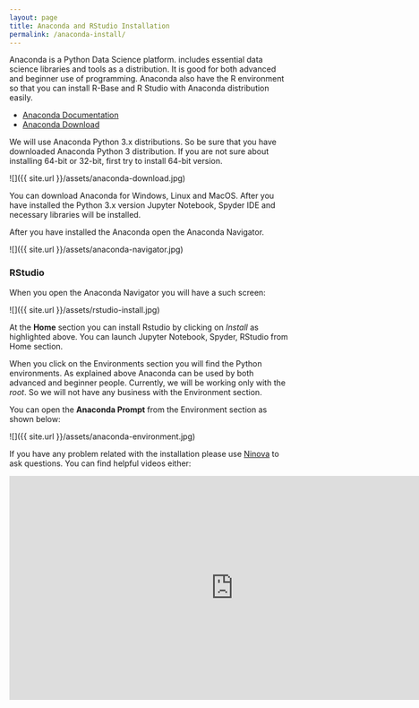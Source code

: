 ```yaml
---
layout: page
title: Anaconda and RStudio Installation
permalink: /anaconda-install/
---
```


Anaconda is a Python Data Science platform. includes essential data science libraries and tools as a distribution. It is good for both advanced and beginner use of programming. Anaconda also have the R environment so that you can install R-Base and R Studio with Anaconda distribution easily. 

- [Anaconda Documentation](https://conda.io/docs/user-guide/overview.html)
- [Anaconda Download](https://www.anaconda.com/download/)

We will use Anaconda Python 3.x distributions. So be sure that you have downloaded Anaconda Python 3 distribution. If you are not sure about installing 64-bit or 32-bit, first try to install 64-bit version. 

![]({{ site.url }}/assets/anaconda-download.jpg)

You can download Anaconda for Windows, Linux and MacOS. After you have installed the Python 3.x version Jupyter Notebook, Spyder IDE and necessary libraries will be installed. 

After you have installed the Anaconda open the Anaconda Navigator. 

![]({{ site.url }}/assets/anaconda-navigator.jpg)

### RStudio ###

When you open the Anaconda Navigator you will have a such screen:

![]({{ site.url }}/assets/rstudio-install.jpg)

At the **Home** section you can install Rstudio by clicking on *Install* as highlighted above. You can launch Jupyter Notebook, Spyder, RStudio from Home section. 

When you click on the Environments section you will find the Python environments. As explained above Anaconda can be used by both advanced and beginner people. Currently, we will be working only with the *root*. So we will not have any business with the Environment section. 

You can open the **Anaconda Prompt** from the Environment section as shown below:

![]({{ site.url }}/assets/anaconda-environment.jpg)

If you have any problem related with the installation please use [Ninova](http://ninova.itu.edu.tr/) to ask questions. You can find helpful videos either:

<iframe width="800" height="400" src="https://www.youtube.com/embed/LrMOrMb8-3s" frameborder="0" allow="autoplay; encrypted-media" allowfullscreen></iframe>
